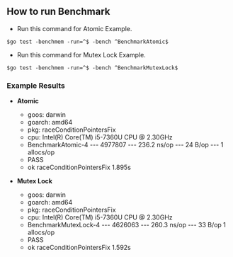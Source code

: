 ## How to run Benchmark

* Run this command for Atomic Example.

`$go test -benchmem -run=^$ -bench ^BenchmarkAtomic$`

* Run this command for Mutex Lock Example.

`$go test -benchmem -run=^$ -bench ^BenchmarkMutexLock$`

### Example Results

* **Atomic**
  * goos: darwin
  * goarch: amd64
  * pkg: raceConditionPointersFix
  * cpu: Intel(R) Core(TM) i5-7360U CPU @ 2.30GHz
  * BenchmarkAtomic-4 --- 4977807 --- 236.2 ns/op --- 24 B/op --- 1 allocs/op
  * PASS
  * ok raceConditionPointersFix 1.895s


* **Mutex Lock**
  * goos: darwin
  * goarch: amd64
  * pkg: raceConditionPointersFix
  * cpu: Intel(R) Core(TM) i5-7360U CPU @ 2.30GHz
  * BenchmarkMutexLock-4 --- 4626063 --- 260.3 ns/op --- 33 B/op          1 allocs/op
  * PASS
  * ok raceConditionPointersFix 1.592s

